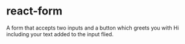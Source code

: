 # react-form
A form that accepts two inputs and a button which greets you with Hi including your text added to the input flied.
